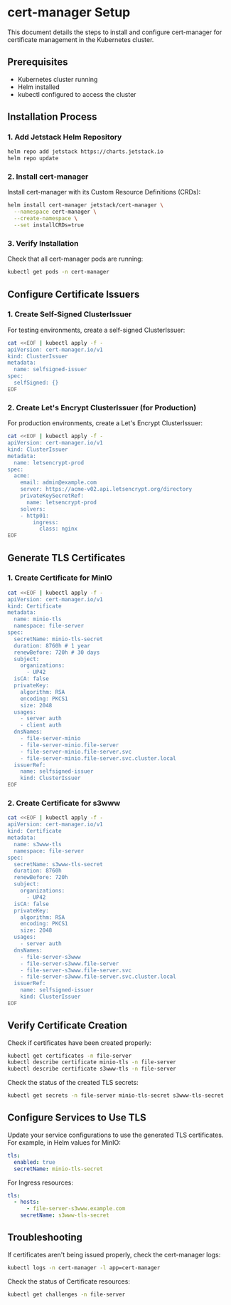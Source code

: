 # cert-manager Setup

This document details the steps to install and configure cert-manager for certificate management in the Kubernetes cluster.

## Prerequisites

- Kubernetes cluster running
- Helm installed
- kubectl configured to access the cluster

## Installation Process

### 1. Add Jetstack Helm Repository

```bash
helm repo add jetstack https://charts.jetstack.io
helm repo update
```

### 2. Install cert-manager

Install cert-manager with its Custom Resource Definitions (CRDs):

```bash
helm install cert-manager jetstack/cert-manager \
  --namespace cert-manager \
  --create-namespace \
  --set installCRDs=true
```

### 3. Verify Installation

Check that all cert-manager pods are running:

```bash
kubectl get pods -n cert-manager
```

## Configure Certificate Issuers

### 1. Create Self-Signed ClusterIssuer

For testing environments, create a self-signed ClusterIssuer:

```bash
cat <<EOF | kubectl apply -f -
apiVersion: cert-manager.io/v1
kind: ClusterIssuer
metadata:
  name: selfsigned-issuer
spec:
  selfSigned: {}
EOF
```

### 2. Create Let's Encrypt ClusterIssuer (for Production)

For production environments, create a Let's Encrypt ClusterIssuer:

```bash
cat <<EOF | kubectl apply -f -
apiVersion: cert-manager.io/v1
kind: ClusterIssuer
metadata:
  name: letsencrypt-prod
spec:
  acme:
    email: admin@example.com
    server: https://acme-v02.api.letsencrypt.org/directory
    privateKeySecretRef:
      name: letsencrypt-prod
    solvers:
    - http01:
        ingress:
          class: nginx
EOF
```

## Generate TLS Certificates

### 1. Create Certificate for MinIO

```bash
cat <<EOF | kubectl apply -f -
apiVersion: cert-manager.io/v1
kind: Certificate
metadata:
  name: minio-tls
  namespace: file-server
spec:
  secretName: minio-tls-secret
  duration: 8760h # 1 year
  renewBefore: 720h # 30 days
  subject:
    organizations:
      - UP42
  isCA: false
  privateKey:
    algorithm: RSA
    encoding: PKCS1
    size: 2048
  usages:
    - server auth
    - client auth
  dnsNames:
    - file-server-minio
    - file-server-minio.file-server
    - file-server-minio.file-server.svc
    - file-server-minio.file-server.svc.cluster.local
  issuerRef:
    name: selfsigned-issuer
    kind: ClusterIssuer
EOF
```

### 2. Create Certificate for s3www

```bash
cat <<EOF | kubectl apply -f -
apiVersion: cert-manager.io/v1
kind: Certificate
metadata:
  name: s3www-tls
  namespace: file-server
spec:
  secretName: s3www-tls-secret
  duration: 8760h
  renewBefore: 720h
  subject:
    organizations:
      - UP42
  isCA: false
  privateKey:
    algorithm: RSA
    encoding: PKCS1
    size: 2048
  usages:
    - server auth
  dnsNames:
    - file-server-s3www
    - file-server-s3www.file-server
    - file-server-s3www.file-server.svc
    - file-server-s3www.file-server.svc.cluster.local
  issuerRef:
    name: selfsigned-issuer
    kind: ClusterIssuer
EOF
```

## Verify Certificate Creation

Check if certificates have been created properly:

```bash
kubectl get certificates -n file-server
kubectl describe certificate minio-tls -n file-server
kubectl describe certificate s3www-tls -n file-server
```

Check the status of the created TLS secrets:

```bash
kubectl get secrets -n file-server minio-tls-secret s3www-tls-secret
```

## Configure Services to Use TLS

Update your service configurations to use the generated TLS certificates. For example, in Helm values for MinIO:

```yaml
tls:
  enabled: true
  secretName: minio-tls-secret
```

For Ingress resources:

```yaml
tls:
  - hosts:
      - file-server-s3www.example.com
    secretName: s3www-tls-secret
```

## Troubleshooting

If certificates aren't being issued properly, check the cert-manager logs:

```bash
kubectl logs -n cert-manager -l app=cert-manager
```

Check the status of Certificate resources:

```bash
kubectl get challenges -n file-server
```
